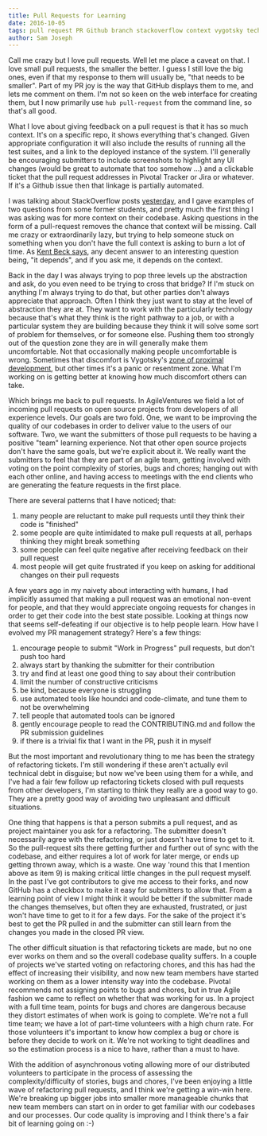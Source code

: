 ```yaml
---
title: Pull Requests for Learning
date: 2016-10-05
tags: pull request PR Github branch stackoverflow context vygotsky technical debt tracker voting chore story bug
author: Sam Joseph
---
```



Call me crazy but I love pull requests.  Well let me place a caveat on that.  I love small pull requests, the smaller the better.  I guess I still love the big ones, even if that my response to them will usually be, "that needs to be smaller".  Part of my PR joy is the way that GitHub displays them to me, and lets me comment on them.  I'm not so keen on the web interface for creating them, but I now primarily use `hub pull-request` from the command line, so that's all good.

What I love about giving feedback on a pull request is that it has so much context.  It's on a specific repo, it shows everything that's changed.  Given appropriate configuration it will also include the results of running all the test suites, and a link to the deployed instance of the system.  I'll generally be encouraging submitters to include screenshots to highlight any UI changes (would be great to automate that too somehow ...) and a clickable ticket that the pull request addresses in Pivotal Tracker or Jira or whatever.  If it's a Github issue then that linkage is partially automated.

I was talking about StackOverflow posts [yesterday](http://nonprofits.agileventures.org/2016/10/04/anatomy-of-a-question/), and I gave examples of two questions from some former students, and pretty much the first thing I was asking was for more context on their codebase.  Asking questions in the form of a pull-request removes the chance that context will be missing.  Call me crazy or extraordinarily lazy, but trying to help someone stuck on something when you don't have the full context is asking to burn a lot of time.  As [Kent Beck says](http://nonprofits.agileventures.org/2016/10/04/anatomy-of-a-question/), any decent answer to an interesting question being, "it depends", and if you ask me, it depends on the context.

Back in the day I was always trying to pop three levels up the abstraction and ask, do you even need to be trying to cross that bridge?  If I'm stuck on anything I'm always trying to do that, but other parties don't always appreciate that approach.  Often I think they just want to stay at the level of abstraction they are at.  They want to work with the particularly technology because that's what they think is the right pathway to a job, or with a particular system they are building because they think it will solve some sort of problem for themselves, or for someone else.  Pushing them too strongly out of the question zone they are in will generally make them uncomfortable.  Not that occasionally making people uncomfortable is wrong.  Sometimes that discomfort is Vygotsky's [zone of proximal development](https://en.wikipedia.org/wiki/Zone_of_proximal_development), but other times it's a panic or resentment zone.  What I'm working on is getting better at knowing how much discomfort others can take.

Which brings me back to pull requests.  In AgileVentures we field a lot of incoming pull requests on open source projects from developers of all experience levels.  Our goals are two fold.  One, we want to be improving the quality of our codebases in order to deliver value to the users of our software.  Two, we want the submitters of those pull requests to be having a positive "team" learning experience.  Not that other open source projects don't have the same goals, but we're explicit about it.  We really want the submitters to feel that they are part of an agile team, getting involved with voting on the point complexity of stories, bugs and chores; hanging out with each other online, and having access to meetings with the end clients who are generating the feature requests in the first place.

There are several patterns that I have noticed; that:

1) many people are reluctant to make pull requests until they think their code is "finished"
2) some people are quite intimidated to make pull requests at all, perhaps thinking they might break something
3) some people can feel quite negative after receiving feedback on their pull request
4) most people will get quite frustrated if you keep on asking for additional changes on their pull requests

A few years ago in my naivety about interacting with humans, I had implicitly assumed that making a pull request was an emotional non-event for people, and that they would appreciate ongoing requests for changes in order to get their code into the best state possible.  Looking at things now that seems self-defeating if our objective is to help people learn.  How have I evolved my PR management strategy?  Here's a few things:

1) encourage people to submit "Work in Progress" pull requests, but don't push too hard
2) always start by thanking the submitter for their contribution
3) try and find at least one good thing to say about their contribution
4) limit the number of constructive criticisms
5) be kind, because everyone is struggling
6) use automated tools like houndci and code-climate, and tune them to not be overwhelming
7) tell people that automated tools can be ignored
8) gently encourage people to read the CONTRIBUTING.md and follow the PR submission guidelines
9) if there is a trivial fix that I want in the PR, push it in myself

But the most important and revolutionary thing to me has been the strategy of refactoring tickets.  I'm still wondering if these aren't actually evil technical debt in disguise; but now we've been using them for a while, and I've had a fair few follow up refactoring tickets closed with pull requests from other developers, I'm starting to think they really are a good way to go.  They are a pretty good way of avoiding two unpleasant and difficult situations.

One thing that happens is that a person submits a pull request, and as project maintainer you ask for a refactoring.  The submitter doesn't necessarily agree with the refactoring, or just doesn't have time to get to it.  So the pull-request sits there getting further and further out of sync with the codebase, and either requires a lot of work for later merge, or ends up getting thrown away, which is a waste.  One way 'round this that I mention above as item 9) is making critical little changes in the pull request myself.  In the past I've got contributors to give me access to their forks, and now GitHub has a checkbox to make it easy for submitters to allow that.  From a learning point of view I might think it would be better if the submitter made the changes themselves, but often they are exhausted, frustrated, or just won't have time to get to it for a few days.  For the sake of the project it's best to get the PR pulled in and the submitter can still learn from the changes you made in the closed PR view.

The other difficult situation is that refactoring tickets are made, but no one ever works on them and so the overall codebase quality suffers.  In a couple of projects we've started voting on refactoring chores, and this has had the effect of increasing their visibility, and now new team members have started working on them as a lower intensity way into the codebase.  Pivotal recommends not assigning points to bugs and chores, but in true Agile fashion we came to reflect on whether that was working for us.  In a project with a full time team, points for bugs and chores are dangerous because they distort estimates of when work is going to complete.  We're not a full time team; we have a lot of part-time volunteers with a high churn rate.  For those volunteers it's important to know how complex a bug or chore is before they decide to work on it.  We're not working to tight deadlines and so the estimation process is a nice to have, rather than a must to have.

With the addition of asynchronous voting allowing more of our distributed volunteers to participate in the process of assessing the complexity/difficulty of stories, bugs and chores, I've been enjoying a little wave of refactoring pull requests, and I think we're getting a win-win here.  We're breaking up bigger jobs into smaller more manageable chunks that new team members can start on in order to get familiar with our codebases and our processes.  Our code quality is improving and I think there's a fair bit of learning going on :-)





